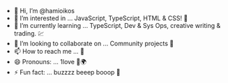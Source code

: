 - 👋 Hi, I’m @hamioikos 
- 👀 I’m interested in ... JavaScript, TypeScript, HTML & CSS! 👻
- 🌱 I’m currently learning ... TypeScript, Dev & Sys Ops, creative writing & trading. 💹
- 💞️ I’m looking to collaborate on ... Community projects 🍃
- 📫 How to reach me ... 🐼
- 😄 Pronouns: ... 1love 🫶🌍
- ⚡ Fun fact: ... buzzzz beeep booop 🤖

<!---
hamioikos/hamioikos is a ✨ special ✨ repository because its `README.md` (this file) appears on your GitHub profile.
You can click the Preview link to take a look at your changes.
--->
